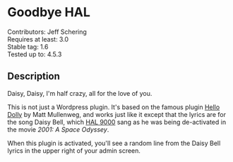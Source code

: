 # Goodbye HAL #
Contributors: Jeff Schering  
Requires at least: 3.0  
Stable tag: 1.6  
Tested up to: 4.5.3

## Description ##

Daisy, Daisy, I'm half crazy, all for the love of you.

This is not just a Wordpress plugin. It's based on the famous plugin [Hello Dolly](http://wordpress.org/extend/plugins/hello-dolly/) by Matt Mullenweg, and works just like it except that the lyrics are for the song Daisy Bell, which [HAL 9000](https://en.wikipedia.org/wiki/HAL_9000) sang as he was being de-activated in the movie <cite>2001: A Space Odyssey</cite>.

When this plugin is activated, you'll see a random line from the Daisy Bell lyrics in the upper right of your admin screen.
